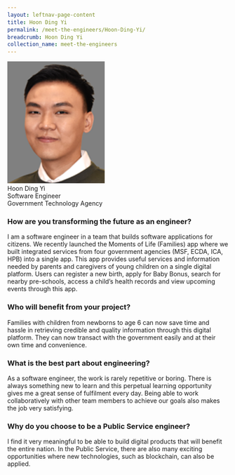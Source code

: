 ```yaml
---
layout: leftnav-page-content
title: Hoon Ding Yi
permalink: /meet-the-engineers/Hoon-Ding-Yi/
breadcrumb: Hoon Ding Yi
collection_name: meet-the-engineers
---
```


<img src="/images/Hoon Ding Yi.jpg" alt="Hoon Ding Yi" style="width:222px;height:278px;">
<br> Hoon Ding Yi
<br> Software Engineer
<br> Government Technology Agency

### How are you transforming the future as an engineer?
I am a software engineer in a team that builds software applications for citizens. We recently launched the Moments of Life (Families) app where we built integrated services from four government agencies (MSF, ECDA, ICA, HPB) into a single app. This app provides useful services and information needed by parents and caregivers of young children on a single digital platform. Users can register a new birth, apply for Baby Bonus, search for nearby pre-schools, access a child’s health records and view upcoming events through this app.

### Who will benefit from your project?
Families with children from newborns to age 6 can now save time and hassle in retrieving credible and quality information through this digital platform. They can now transact with the government easily and at their own time and convenience.

### What is the best part about engineering?
As a software engineer, the work is rarely repetitive or boring. There is always something new to learn and this perpetual learning opportunity gives me a great sense of fulfilment every day. Being able to work collaboratively with other team members to achieve our goals also makes the job very satisfying.

### Why do you choose to be a Public Service engineer?
I find it very meaningful to be able to build digital products that will benefit the entire nation. In the Public Service, there are also many exciting opportunities where new technologies, such as blockchain, can also be applied.
